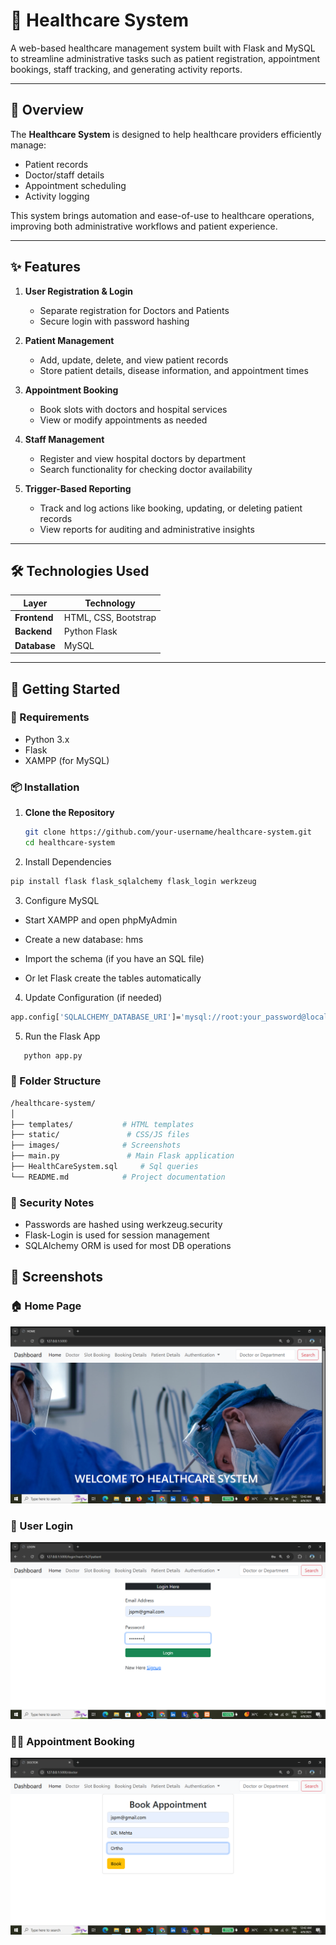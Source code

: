 # 🏥 Healthcare System

A web-based healthcare management system built with Flask and MySQL to streamline administrative tasks such as patient registration, appointment bookings, staff tracking, and generating activity reports.

---

## 📌 Overview

The **Healthcare System** is designed to help healthcare providers efficiently manage:

- Patient records
- Doctor/staff details
- Appointment scheduling
- Activity logging

This system brings automation and ease-of-use to healthcare operations, improving both administrative workflows and patient experience.

---

## ✨ Features

1. **User Registration & Login**
   - Separate registration for Doctors and Patients
   - Secure login with password hashing

2. **Patient Management**
   - Add, update, delete, and view patient records
   - Store patient details, disease information, and appointment times

3. **Appointment Booking**
   - Book slots with doctors and hospital services
   - View or modify appointments as needed

4. **Staff Management**
   - Register and view hospital doctors by department
   - Search functionality for checking doctor availability

5. **Trigger-Based Reporting**
   - Track and log actions like booking, updating, or deleting patient records
   - View reports for auditing and administrative insights

---

## 🛠 Technologies Used

| Layer       | Technology       |
|-------------|------------------|
| **Frontend**| HTML, CSS, Bootstrap |
| **Backend** | Python Flask     |
| **Database**| MySQL            |

---

## 🚀 Getting Started

### 🔧 Requirements

- Python 3.x
- Flask
- XAMPP (for MySQL)

### 📦 Installation

1. **Clone the Repository**
   ```bash
   git clone https://github.com/your-username/healthcare-system.git
   cd healthcare-system

2. Install Dependencies
```bash
pip install flask flask_sqlalchemy flask_login werkzeug

```

3. Configure MySQL

- Start XAMPP and open phpMyAdmin

- Create a new database: hms

- Import the schema (if you have an SQL file)

- Or let Flask create the tables automatically

4. Update Configuration (if needed)
```bash
app.config['SQLALCHEMY_DATABASE_URI']='mysql://root:your_password@localhost/hms'
```
5. Run the Flask App
```bash
   python app.py
```

### 📂 Folder Structure
```bash
/healthcare-system/
│
├── templates/           # HTML templates
├── static/               # CSS/JS files
├── images/              # Screenshots
├── main.py               # Main Flask application
├── HealthCareSystem.sql     # Sql queries
└── README.md            # Project documentation
```

### 🔐 Security Notes
- Passwords are hashed using werkzeug.security
- Flask-Login is used for session management
- SQLAlchemy ORM is used for most DB operations


## 📸 Screenshots

### 🏠 Home Page
![Home Page](https://github.com/ShivtejRakhunde/healthcare_system_dbmsproject/blob/master/images/Screenshot%20(150).png
)



### 📝 User Login
![User Login](https://github.com/ShivtejRakhunde/healthcare_system_dbmsproject/blob/master/images/Screenshot%20(152).png)



### 👨‍⚕️ Appointment Booking
![Appointment Booking](https://github.com/ShivtejRakhunde/healthcare_system_dbmsproject/blob/master/images/Screenshot%20(151).png
)
  
